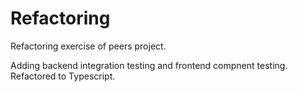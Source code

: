 # Refactoring

Refactoring exercise of peers project.

Adding backend integration testing and frontend compnent testing. Refactored to Typescript.
